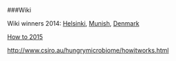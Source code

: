 
###Wiki

Wiki winners 2014: [Helsinki](http://2014.igem.org/Team:Aalto-Helsinki), [Munish](http://2014.igem.org/Team:LMU-Munich), [Denmark](http://2014.igem.org/Team:SDU-Denmark)

[How to 2015](http://2015.igem.org/Wiki_How-To/Standard_Pages)


http://www.csiro.au/hungrymicrobiome/howitworks.html
